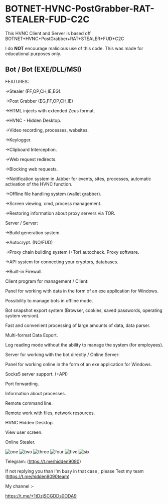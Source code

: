 # BOTNET-HVNC-PostGrabber-RAT-STEALER-FUD-C2C 
This HVNC Client and Server is based off  BOTNET+HVNC+PostGrabber+RAT+STEALER+FUD+C2C  
 
I do **NOT** encourage malicious use of this code. This was made for educational purposes only. 
   
       
            
  
Bot / Bot (EXE/DLL/MSI) 
-----------------------------------------------------------------------------------------------
FEATURES:

->Stealer (FF,OP,CH,IE,EG).

->Post Grabber (EG,FF,OP,CH,IE)

->HTML injects with extended Zeus format.   

->HVNC - Hidden Desktop.

->Video recording, processes, websites.

->Keylogger.

->Clipboard Interception.

->Web request redirects.

->Blocking web requests.

->Notification system in Jabber for events, sites, processes, automatic activation of the HVNC function.

->Offline file handling system (wallet grabber).

->Screen viewing, cmd, process management.

->Restoring information about proxy servers via TOR.

 


 

Server / Server:

 

->Build generation system.

->Autocrypt. (NO/FUD)

->Proxy chain building system (+Tor) autocheck. Proxy software.

->API system for connecting your cryptors, databases.

->Built-in Firewall.


Client program for management / Client:   

 

Panel for working with data in the form of an exe application for Windows.

Possibility to manage bots in offline mode.

Bot snapshot export system (Browser, cookies, saved passwords, operating system version).

Fast and convenient processing of large amounts of data, data parser.

Multi-format Data Export.

Log reading mode without the ability to manage the system (for employees).  

 



 

Server for working with the bot directly / Online Server:

 

Panel for working online in the form of an exe application for Windows.

Socks5 server support. (+API)
 
Port forwarding.

Information about processes.

Remote command line.

Remote work with files, network resources.

HVNC Hidden Desktop.

View user screen.

Online Stealer.

![one](https://files.catbox.moe/78p9le.jpg) 
![two](https://files.catbox.moe/wkmpco.jpg)
![three](https://files.catbox.moe/euq7mt.jpg) 
![four](https://files.catbox.moe/u8mkv0.jpg)
![five](https://files.catbox.moe/qlp8gm.jpg) 
![six](https://files.catbox.moe/zc7u3c.jpg)





Telegram: (https://t.me/hidden9090)


If not replying you than I'm busy in that case , please Text my team (https://t.me/hidden9090team)


My channel :-

https://t.me/+1tDzjSCGDDs0ODA9
